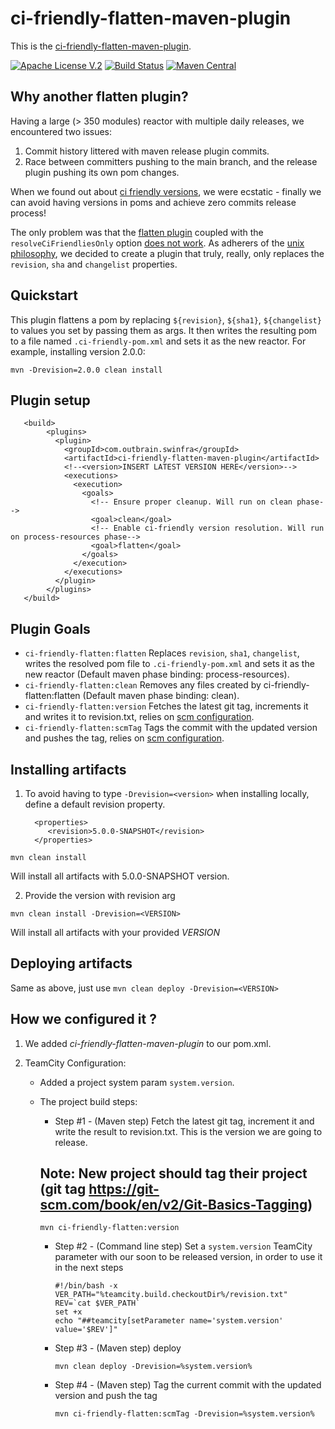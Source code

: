 # ci-friendly-flatten-maven-plugin 

This is the [ci-friendly-flatten-maven-plugin](https://github.com/outbrain/ci-friendly-flatten-maven-plugin).

[![Apache License V.2](https://img.shields.io/badge/license-Apache%20V.2-blue.svg)](https://github.com/outbrain/ci-friendly-plugin/blob/master/LICENSE) 
[![Build Status](https://travis-ci.org/outbrain/ci-friendly-flatten-maven-plugin.svg?branch=main)](https://travis-ci.org/github/outbrain/ci-friendly-flatten-maven-plugin)
[![Maven Central](https://img.shields.io/maven-central/v/com.outbrain.swinfra/ci-friendly-flatten-maven-plugin.svg?label=Maven%20Central)](http://search.maven.org/#search%7Cga%7C1%7Cci-friendly-flatten-maven-plugin)

## Why another flatten plugin?
Having a large (> 350 modules) reactor with multiple daily releases,
we encountered two issues:
1) Commit history littered with maven release plugin commits.
2) Race between committers pushing to the main branch, and the release plugin pushing its own pom changes.

When we found out about [ci friendly versions](https://maven.apache.org/maven-ci-friendly.html), we were ecstatic - finally we can avoid having
versions in poms and achieve zero commits release process!

The only problem was that the [flatten plugin](https://www.mojohaus.org/flatten-maven-plugin) coupled with the `resolveCiFriendliesOnly`
option [does not work](https://github.com/mojohaus/flatten-maven-plugin/issues/51#issuecomment-566069689).
As adherers of the [unix philosophy](https://en.wikipedia.org/wiki/Unix_philosophy#:~:text=The%20Unix%20philosophy%20emphasizes%20building,as%20opposed%20to%20monolithic%20design.),
we decided to create a plugin that truly, really, only replaces the `revision`, `sha` and `changelist` properties. 

## Quickstart
This plugin flattens a pom by replacing `${revision}`, `${sha1}`, `${changelist}` to 
 values you set by passing them as args.
 It then writes the resulting pom to a file named `.ci-friendly-pom.xml` and sets it as the new reactor.
 For example, installing version 2.0.0:
 
    mvn -Drevision=2.0.0 clean install
   
## Plugin setup
```
   <build>
        <plugins>
          <plugin>
            <groupId>com.outbrain.swinfra</groupId>
            <artifactId>ci-friendly-flatten-maven-plugin</artifactId>
            <!--<version>INSERT LATEST VERSION HERE</version>-->
            <executions>
              <execution>
                <goals>
                  <!-- Ensure proper cleanup. Will run on clean phase-->
                  <goal>clean</goal>
                  <!-- Enable ci-friendly version resolution. Will run on process-resources phase-->
                  <goal>flatten</goal>
                </goals>
              </execution>
            </executions>
          </plugin>
        </plugins>
   </build>
```
## Plugin Goals
 - `ci-friendly-flatten:flatten` Replaces `revision`, `sha1`, `changelist`, writes the resolved pom file to `.ci-friendly-pom.xml` and sets it as the new reactor (Default maven phase binding: process-resources).
 - `ci-friendly-flatten:clean` Removes any files created by ci-friendly-flatten:flatten (Default maven phase binding: clean).
 - `ci-friendly-flatten:version` Fetches the latest git tag, increments it and writes it to revision.txt, relies on [scm configuration](https://maven.apache.org/scm/maven-scm-plugin/usage.html).
 - `ci-friendly-flatten:scmTag` Tags the commit with the updated version and pushes the tag, relies on [scm configuration](https://maven.apache.org/scm/maven-scm-plugin/usage.html).
 
## Installing artifacts

1. To avoid having to type `-Drevision=<version>` when installing locally, define a default revision property. 

         <properties>
            <revision>5.0.0-SNAPSHOT</revision>
         </properties>

`mvn clean install`

Will install all artifacts with 5.0.0-SNAPSHOT version.

2. Provide the version with revision arg

`mvn clean install -Drevision=<VERSION>`

Will install all artifacts with your provided *VERSION*

## Deploying artifacts

Same as above, just use `mvn clean deploy -Drevision=<VERSION>`


## How we configured it ?

1. We added *ci-friendly-flatten-maven-plugin* to our pom.xml.
2. TeamCity Configuration:
    
    - Added a project system param `system.version`.
    
    - The project build steps:
        
      - Step #1 - (Maven step) Fetch the latest git tag, increment it and write the result to revision.txt.
      This is the version we are going to release.
      
      ## Note: New project should tag their project (git tag https://git-scm.com/book/en/v2/Git-Basics-Tagging) 

        `mvn ci-friendly-flatten:version`
      - Step #2 - (Command line step) Set a `system.version` TeamCity parameter with our soon to be released version, in order to use it in the next steps
      
        ```
        #!/bin/bash -x
        VER_PATH="%teamcity.build.checkoutDir%/revision.txt"
        REV=`cat $VER_PATH`
        set +x
        echo "##teamcity[setParameter name='system.version' value='$REV']"
        ```
      - Step #3 - (Maven step) deploy
       
          `mvn clean deploy -Drevision=%system.version%`
      - Step #4 - (Maven step) Tag the current commit with the updated version and push the tag
      
          `mvn ci-friendly-flatten:scmTag -Drevision=%system.version%`        
